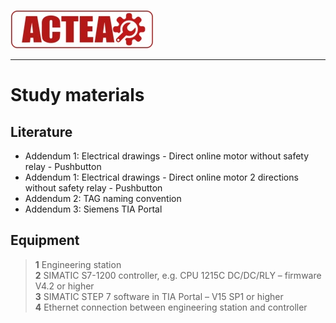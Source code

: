
![ACTEA](../Logo_ACTEA_2.jpg)
_____________________________________
# Study materials
## Literature
  * Addendum 1: Electrical drawings - Direct online motor without safety relay - Pushbutton
  * Addendum 1: Electrical drawings - Direct online motor 2 directions without safety relay - Pushbutton
  * Addendum 2: TAG naming convention
  * Addendum 3: Siemens TIA Portal

## Equipment
>   **1** Engineering station <br>
>   **2** SIMATIC S7-1200 controller, e.g. CPU 1215C DC/DC/RLY – firmware V4.2 or higher <br>
>   **3** SIMATIC STEP 7 software in TIA Portal – V15 SP1 or higher <br>
>   **4** Ethernet connection between engineering station and controller
